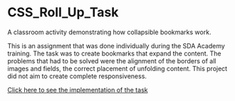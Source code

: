 # CSS_Roll_Up_Task
A classroom activity demonstrating how collapsible bookmarks work.

This is an assignment that was done individually during the SDA Academy training. The task was to create bookmarks that expand the content. The problems that had to be solved were the alignment of the borders of all images and fields, the correct placement of unfolding content. This project did not aim to create complete responsiveness.

[Click here to see the implementation of the task](https://alexvoynov.github.io/CSS_Roll_Up_Task/)
